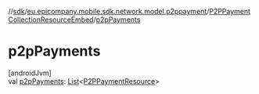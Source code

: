 //[sdk](../../../index.md)/[eu.epicompany.mobile.sdk.network.model.p2ppayment](../index.md)/[P2PPaymentCollectionResourceEmbed](index.md)/[p2pPayments](p2p-payments.md)

# p2pPayments

[androidJvm]\
val [p2pPayments](p2p-payments.md): [List](https://kotlinlang.org/api/latest/jvm/stdlib/kotlin.collections/-list/index.html)&lt;[P2PPaymentResource](../-p2-p-payment-resource/index.md)&gt;

